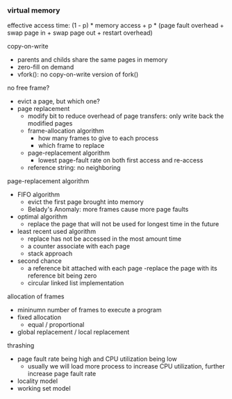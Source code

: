 ### virtual memory


effective access time: (1 - p) * memory access + p * (page fault overhead + swap page in + swap page out + restart overhead)

copy-on-write
- parents and childs share the same pages in memory
- zero-fill on demand
- vfork(): no copy-on-write version of fork()

no free frame?
- evict a page, but which one?
- page replacement
    - modify bit to reduce overhead of page transfers: only write back the modified pages
    - frame-allocation algorithm
        - how many frames to give to each process
        - which frame to replace
    - page-replacement algorithm
        - lowest page-fault rate on both first access and re-access
    - reference string: no neighboring

page-replacement algorithm
- FIFO algorithm
    - evict the first page brought into memory
    - Belady's Anomaly: more frames cause more page faults
- optimal algorithm
    - replace the page that will not be used for longest time in the future
- least recent used algorithm
    - replace has not be accessed in the most amount time
    - a counter associate with each page
    - stack approach
- second chance
    - a reference bit attached with each page
    -replace the page with its reference bit being zero
    - circular linked list implementation

allocation of frames
- mininumn number of frames to execute a program
- fixed allocation
    - equal / proportional
- global replacement / local replacement

thrashing
- page fault rate being high and CPU utilization being low
    - usually we will load more process to increase CPU utilization, further increase page fault rate
- locality model
- working set model
